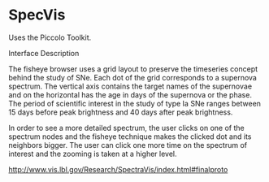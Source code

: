 # SpecVis

Uses the Piccolo Toolkit.


Interface Description

The fisheye browser uses a grid layout to preserve the timeseries concept behind the study of SNe. Each dot of the grid corresponds to a supernova spectrum. The vertical axis contains the target names of the supernovae and on the horizontal has the age in days of the supernova or the phase. The period of scientific interest in the study of type Ia SNe ranges between 15 days before peak brightness and 40 days after peak brightness. 

In order to see a more detailed spectrum, the user clicks on one of the spectrum nodes and the fisheye technique makes the clicked dot and its neighbors bigger. The user can click one more time on the spectrum of interest and the zooming is taken at a higher level. 


http://www.vis.lbl.gov/Research/SpectraVis/index.html#finalproto

